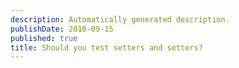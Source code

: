 ```yaml
---
description: Automatically generated description.
publishDate: 2010-09-15
published: true
title: Should you test setters and setters?
---
```





